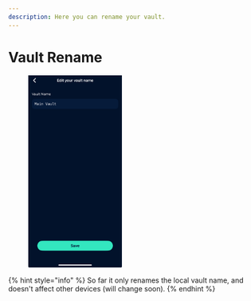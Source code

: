 ```yaml
---
description: Here you can rename your vault.
---
```


# Vault Rename

<figure><img src="../../.gitbook/assets/image (2).png" alt="" width="188"><figcaption></figcaption></figure>



{% hint style="info" %}
So far it only renames the local vault name, and doesn't affect other devices (will change soon).
{% endhint %}

